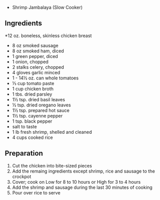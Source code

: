 * Shrimp Jambalaya (Slow Cooker)

## Ingredients

*12 oz. boneless, skinless chicken breast
* 8 oz smoked sausage
* 8 oz smoked ham, diced
* 1 green pepper, diced
* 1 onion, chopped
* 2 stalks celery, chopped
* 4 gloves garlic minced
* 1 - 14½ oz. can whole tomatoes
* ⅓ cup tomato paste
* 1 cup chicken broth
* 1 tbs. dried parsley
* 1½ tsp. dried basil leaves
* ½ tsp. dried oregano leaves
* 1½ tsp. prepared hot sauce
* 1½ tsp. cayenne pepper
* 1 tsp. black pepper
* salt to taste
* 1 lb fresh shrimp, shelled and cleaned
* 4 cups cooked rice

## Preparation

1. Cut the chicken into bite-sized pieces
2. Add the remaing ingredients except shrimp, rice and sausage to the crockpot
3. Cover; cook on Low for 8 to 10 hours or High for 3 to 4 hours
4. Add the shrimp and sausage during the last 30 minutes of cooking
5. Pour over rice to serve
